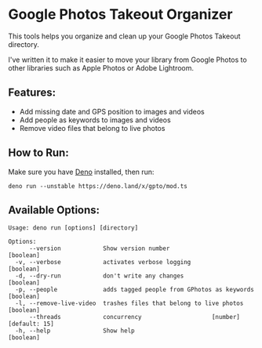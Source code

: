 # Google Photos Takeout Organizer

This tools helps you organize and clean up your Google Photos Takeout directory.

I've written it to make it easier to move your library from Google Photos to other
libraries such as Apple Photos or Adobe Lightroom.

## Features:

- Add missing date and GPS position to images and videos
- Add people as keywords to images and videos
- Remove video files that belong to live photos

## How to Run:

Make sure you have [Deno](https://deno.land) installed, then run:

```shell
deno run --unstable https://deno.land/x/gpto/mod.ts
```

## Available Options:

```
Usage: deno run [options] [directory]

Options:
      --version            Show version number                         [boolean]
  -v, --verbose            activates verbose logging                   [boolean]
  -d, --dry-run            don't write any changes                     [boolean]
  -p, --people             adds tagged people from GPhotos as keywords [boolean]
  -l, --remove-live-video  trashes files that belong to live photos    [boolean]
      --threads            concurrency                    [number] [default: 15]
  -h, --help               Show help                                   [boolean]
```